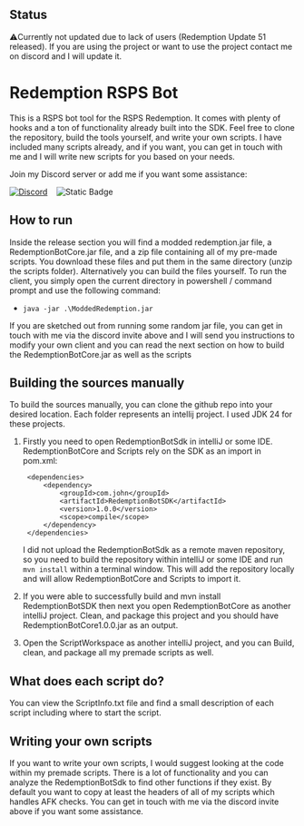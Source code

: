 ## Status

⚠️Currently not updated due to lack of users (Redemption Update 51 released). If you are using the project or want to use the project contact me on discord and I will update it.


# Redemption RSPS Bot
This is a RSPS bot tool for the RSPS Redemption. It comes with plenty of hooks and a ton of functionality already built into the SDK. Feel free to clone the repository, build the tools yourself, and write your own scripts. I have included many scripts already, and if you want, you can get in touch with me and I will write new scripts for you based on your needs.

Join my Discord server or add me if you want some assistance:

[![Discord](https://img.shields.io/discord/1420978473169719320?style=flat&logo=discord&label=Join%20Now)](https://discord.gg/csayJvptZ7)&nbsp;&nbsp;&nbsp;
![Static Badge](https://img.shields.io/badge/discord-com.john-%235865F2?style=flat&logo=discord)


## How to run
Inside the release section you will find a modded redemption.jar file, a RedemptionBotCore.jar file, and a zip file containing all of my pre-made scripts. You download these files and put them in the same directory (unzip the scripts folder). Alternatively you can build the files yourself. To run the client, you simply open the current directory in powershell / command prompt and use the following command:

- `java -jar .\ModdedRedemption.jar`

If you are sketched out from running some random jar file, you can get in touch with me via the discord invite above and I will send you instructions to modify your own client and you can read the next section on how to build the RedemptionBotCore.jar as well as the scripts

## Building the sources manually
To build the sources manually, you can clone the github repo into your desired location. Each folder represents an intellij project. I used JDK 24 for these projects.
1. Firstly you need to open RedemptionBotSdk in intelliJ or some IDE. RedemptionBotCore and Scripts rely on the SDK as an import in pom.xml:

        <dependencies>
            <dependency>
                <groupId>com.john</groupId>
                <artifactId>RedemptionBotSDK</artifactId>
                <version>1.0.0</version>
                <scope>compile</scope>
            </dependency>
        </dependencies>
   I did not upload the RedemptionBotSdk as a remote maven repository, so you need to build the repository within intelliJ or some IDE and run `mvn install` within a terminal window. This will add the repository locally and will allow RedemptionBotCore and Scripts to import it.

2. If you were able to successfully build and mvn install RedemptionBotSDK then next you open RedemptionBotCore as another intelliJ project. Clean, and package this project and you should have RedemptionBotCore1.0.0.jar as an output.
3. Open the ScriptWorkspace as another intelliJ project, and you can Build, clean, and package all my premade scripts as well.

## What does each script do?
You can view the ScriptInfo.txt file and find a small description of each script including where to start the script.

## Writing your own scripts
If you want to write your own scripts, I would suggest looking at the code within my premade scripts. There is a lot of functionality and you can analyze the RedemptionBotSdk to find other functions if they exist. By default you want to copy at least the headers of all of my scripts which handles AFK checks. You can get in touch with me via the discord invite above if you want some assistance.
